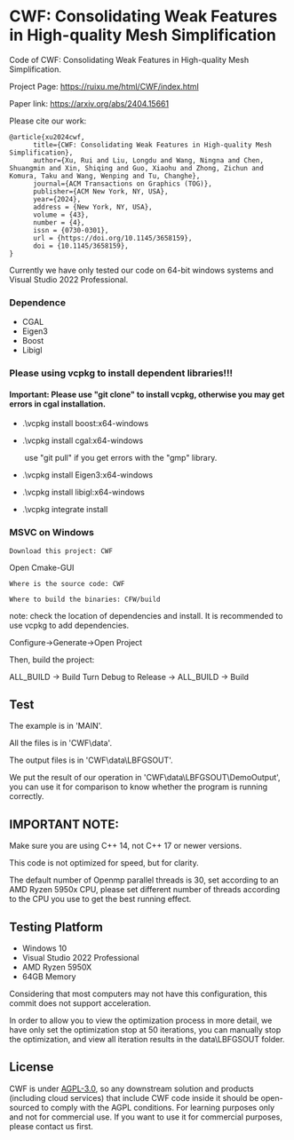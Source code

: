 # CWF: Consolidating Weak Features in High-quality Mesh Simplification

Code of CWF: Consolidating Weak Features in High-quality Mesh Simplification.

Project Page: https://ruixu.me/html/CWF/index.html 

Paper link: https://arxiv.org/abs/2404.15661


Please cite our work:
```
@article{xu2024cwf,
      title={CWF: Consolidating Weak Features in High-quality Mesh Simplification}, 
      author={Xu, Rui and Liu, Longdu and Wang, Ningna and Chen, Shuangmin and Xin, Shiqing and Guo, Xiaohu and Zhong, Zichun and Komura, Taku and Wang, Wenping and Tu, Changhe},
      journal={ACM Transactions on Graphics (TOG)},
      publisher={ACM New York, NY, USA},
      year={2024},
      address = {New York, NY, USA},
      volume = {43},
      number = {4},
      issn = {0730-0301},
      url = {https://doi.org/10.1145/3658159},
      doi = {10.1145/3658159},
}
```

Currently we have only tested our code on 64-bit windows systems and Visual Studio 2022 Professional.

### Dependence

- CGAL
- Eigen3
- Boost
- Libigl

### Please using vcpkg to install dependent libraries!!!

#### Important: Please use  "git clone" to install vcpkg, otherwise you may get errors in cgal installation.

- .\vcpkg install boost:x64-windows
- .\vcpkg install cgal:x64-windows
  
  ​	use "git pull" if you get errors with the "gmp" library.
- .\vcpkg install Eigen3:x64-windows
- .\vcpkg install libigl:x64-windows
- .\vcpkg integrate install

### MSVC on Windows

```
Download this project: CWF
```

Open Cmake-GUI

```
Where is the source code: CWF

Where to build the binaries: CFW/build
```

note: check the location of dependencies and install. It is recommended to use vcpkg to add dependencies.

Configure->Generate->Open Project

Then, build the project:

ALL_BUILD -> Build
Turn Debug to Release -> ALL_BUILD -> Build


## Test

The example is in 'MAIN'.

All the files is in 'CWF\data'.

The output files is in 'CWF\data\LBFGSOUT'.

We put the result of our operation in 'CWF\data\LBFGSOUT\DemoOutput', you can use it for comparison to know whether the program is running correctly.

## IMPORTANT NOTE:

Make sure you are using C++ 14, not C++ 17 or newer versions. 

This code is not optimized for speed, but for clarity.

The default number of Openmp parallel threads is 30, set according to an AMD Ryzen 5950x CPU, please set different number of threads according to the CPU you use to get the best running effect.



## Testing Platform

- Windows 10
- Visual Studio 2022 Professional
- AMD Ryzen 5950X
- 64GB Memory

Considering that most computers may not have this configuration, this commit does not support acceleration.

In order to allow you to view the optimization process in more detail,
we have only set the optimization stop at 50 iterations, you can manually stop the optimization, and view all iteration results in the data\LBFGSOUT folder.


## License
CWF is under [AGPL-3.0](https://www.gnu.org/licenses/agpl-3.0.en.html), so any downstream solution and products (including cloud services) that include CWF code inside it should be open-sourced to comply with the AGPL conditions. For learning purposes only and not for commercial use. If you want to use it for commercial purposes, please contact us first.

